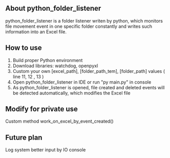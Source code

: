 ## About python_folder_listener

python_folder_listener is a folder listener writen by python, which monitors file movement event in one specific folder
constantly and writes such information into an Excel file.

## How to use

1. Build proper Python environment
2. Download libraries: watchdog, openpyxl
3. Custom your own [excel_path], [folder_path_tem], [folder_path] values ( line 11, 12 , 13 )
4. Open python_folder_listener in IDE or run "py main.py" in console
5. As python_folder_listener is opened, file created and deleted events will be detected automatically, which modifies the
   Excel file

## Modify for private use

Custom method work_on_excel_by_event_created() 

## Future plan 

Log system
better input by IO console 


